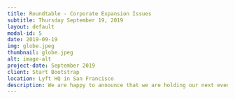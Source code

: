```yaml
---
title: Roundtable - Corporate Expansion Issues
subtitle: Thursday September 19, 2019
layout: default
modal-id: 5
date: 2019-09-19
img: globe.jpeg
thumbnail: globe.jpeg
alt: image-alt
project-date: September 2019
client: Start Bootstrap
location: Lyft HQ in San Francisco
description: We are happy to announce that we are holding our next event on September 19, 2019. This time, we will be hosting a roundtable to discuss international corporate expansion issues, including employment, tax, compliance and immigration law questions. We are delighted to be joined by Ross McNaughton, Partner at Penningtons, Daniel Robyn, Partner at DLA Piper, Efraim Harari, Chief Legal and Trust Officer at SentinelOne, Jose Irias, Associate at DLA Piper and Casey O'Connor, VP of Legal at Stitch Fix. The Roundtable will be followed by a casual networking reception. <a href="https://docs.google.com/forms/d/1XBZCnZOgwawpIeT3tnL3U7f6RlPZcmjmZfO6WXjx-As/viewform?edit_requested=true" target="_blank"><b>RSVP here</b></a>
---
```

